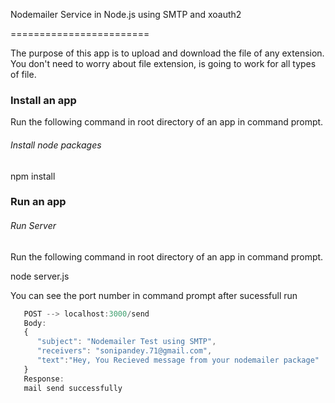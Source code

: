 Nodemailer Service in Node.js using SMTP and xoauth2

========================

The purpose of this app is to upload and download the file of any extension. You don't need to worry about file extension, is going to work for all types of file.

### Install an app

Run the following command in root directory of an app in command prompt.

###### *Install node packages*

npm install

### Run an app

###### *Run Server*

Run the following command in root directory of an app in command prompt.

node server.js

You can see the port number in command prompt after sucessfull run

```javascript
   POST --> localhost:3000/send
   Body:
   {
      "subject": "Nodemailer Test using SMTP",
      "receivers": "sonipandey.71@gmail.com",
      "text":"Hey, You Recieved message from your nodemailer package"
   }
   Response:
   mail send successfully




